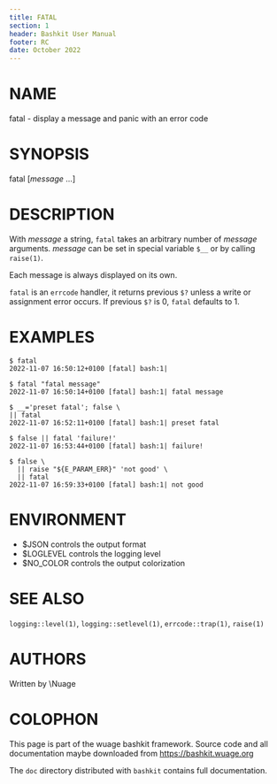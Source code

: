```yaml
---
title: FATAL
section: 1
header: Bashkit User Manual
footer: RC
date: October 2022
---
```


# NAME

fatal - display a message and panic with an error code

# SYNOPSIS

fatal [*message* ...]

# DESCRIPTION

With *message* a string, `fatal` takes an arbitrary number of *message*
arguments.
*message* can be set in special variable `$__` or by calling `raise(1)`.

Each message is always displayed on its own.

`fatal` is an `errcode` handler, it returns previous `$?` unless a write
or assignment error occurs. If previous `$?` is 0, `fatal` defaults to 1.

# EXAMPLES

    $ fatal
    2022-11-07 16:50:12+0100 [fatal] bash:1|

    $ fatal "fatal message"
    2022-11-07 16:50:14+0100 [fatal] bash:1| fatal message

    $ __='preset fatal'; false \
    || fatal
    2022-11-07 16:52:11+0100 [fatal] bash:1| preset fatal

    $ false || fatal 'failure!'
    2022-11-07 16:53:44+0100 [fatal] bash:1| failure!

    $ false \
      || raise "${E_PARAM_ERR}" 'not good' \
      || fatal
    2022-11-07 16:59:33+0100 [fatal] bash:1| not good

# ENVIRONMENT

- $JSON controls the output format
- $LOGLEVEL controls the logging level
- $NO_COLOR controls the output colorization

# SEE ALSO

`logging::level(1)`, `logging::setlevel(1)`, `errcode::trap(1)`, `raise(1)`

# AUTHORS
Written by \\Nuage

# COLOPHON
This page is part of the wuage bashkit framework. Source code and all
documentation maybe downloaded from <https://bashkit.wuage.org>

The `doc` directory distributed with `bashkit` contains full documentation.
